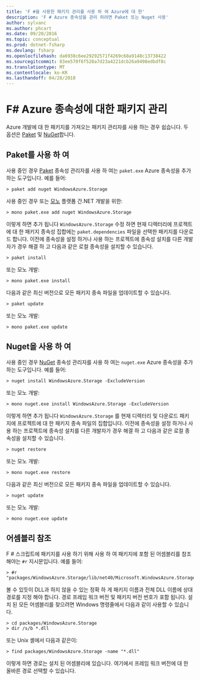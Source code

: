 ```yaml
---
title: 'F #을 사용한 패키지 관리를 사용 하 여 Azure에 대 한'
description: 'F # Azure 종속성을 관리 하려면 Paket 또는 Nuget 사용'
author: sylvanc
ms.author: phcart
ms.date: 09/20/2016
ms.topic: conceptual
ms.prod: dotnet-fsharp
ms.devlang: fsharp
ms.openlocfilehash: da6938c6ee29292571f4269c68a9148c13738422
ms.sourcegitcommit: 03ee570f6f528a7d23a4221dcb26a9498edbdf8c
ms.translationtype: MT
ms.contentlocale: ko-KR
ms.lasthandoff: 04/28/2018
---
```

# <a name="package-management-for-f-azure-dependencies"></a>F# Azure 종속성에 대한 패키지 관리

Azure 개발에 대 한 패키지를 가져오는 패키지 관리자를 사용 하는 경우 쉽습니다. 두 옵션은 [Paket](https://fsprojects.github.io/Paket/) 및 [NuGet](https://www.nuget.org/)합니다.

## <a name="using-paket"></a>Paket를 사용 하 여

사용 중인 경우 [Paket](https://fsprojects.github.io/Paket/) 종속성 관리자를 사용 하 여는 `paket.exe` Azure 종속성을 추가 하는 도구입니다. 예를 들어:

    > paket add nuget WindowsAzure.Storage

사용 중인 경우 또는 [모노](https://www.mono-project.com/) 플랫폼 간.NET 개발을 위한:

    > mono paket.exe add nuget WindowsAzure.Storage

이렇게 하면 추가 됩니다 `WindowsAzure.Storage` 수정 하면 현재 디렉터리에 프로젝트에 대 한 패키지 종속성 집합에는 `paket.dependencies` 파일을 선택한 패키지를 다운로드 합니다. 이전에 종속성을 설정 하거나 사용 하는 프로젝트에 종속성 설치를 다른 개발자가 경우 해결 하 고 다음과 같은 로컬 종속성을 설치할 수 있습니다.

    > paket install

또는 모노 개발:

    > mono paket.exe install

다음과 같은 최신 버전으로 모든 패키지 종속 파일을 업데이트할 수 있습니다.

    > paket update

또는 모노 개발:

    > mono paket.exe update

## <a name="using-nuget"></a>Nuget을 사용 하 여

사용 중인 경우 [NuGet](https://www.nuget.org/) 종속성 관리자를 사용 하 여는 `nuget.exe` Azure 종속성을 추가 하는 도구입니다. 예를 들어:

    > nuget install WindowsAzure.Storage -ExcludeVersion

또는 모노 개발:

    > mono nuget.exe install WindowsAzure.Storage -ExcludeVersion

이렇게 하면 추가 됩니다 `WindowsAzure.Storage` 를 현재 디렉터리 및 다운로드 패키지에 프로젝트에 대 한 패키지 종속 파일의 집합입니다. 이전에 종속성을 설정 하거나 사용 하는 프로젝트에 종속성 설치를 다른 개발자가 경우 해결 하 고 다음과 같은 로컬 종속성을 설치할 수 있습니다.

    > nuget restore 

또는 모노 개발:

    > mono nuget.exe restore

다음과 같은 최신 버전으로 모든 패키지 종속 파일을 업데이트할 수 있습니다.

    > nuget update

또는 모노 개발:

    > mono nuget.exe update

## <a name="referencing-assemblies"></a>어셈블리 참조

F # 스크립트에 패키지를 사용 하기 위해 사용 하 여 패키지에 포함 된 어셈블리를 참조 해야는 `#r` 지시문입니다. 예를 들어:

    > #r "packages/WindowsAzure.Storage/lib/net40/Microsoft.WindowsAzure.Storage.dll"

볼 수 있듯이 DLL과 하지 않을 수 있는 정확 하 게 패키지 이름과 전체 DLL 이름에 상대 경로를 지정 해야 합니다. 경로 프레임 워크 버전 및 패키지 버전 번호가 포함 됩니다. 설치 된 모든 어셈블리를 찾으려면 Windows 명령줄에서 다음과 같이 사용할 수 있습니다.

    > cd packages/WindowsAzure.Storage
    > dir /s/b *.dll

또는 Unix 셸에서 다음과 같은이:

    > find packages/WindowsAzure.Storage -name "*.dll"

이렇게 하면 경로는 설치 된 어셈블리에 있습니다. 여기에서 프레임 워크 버전에 대 한 올바른 경로 선택할 수 있습니다.
